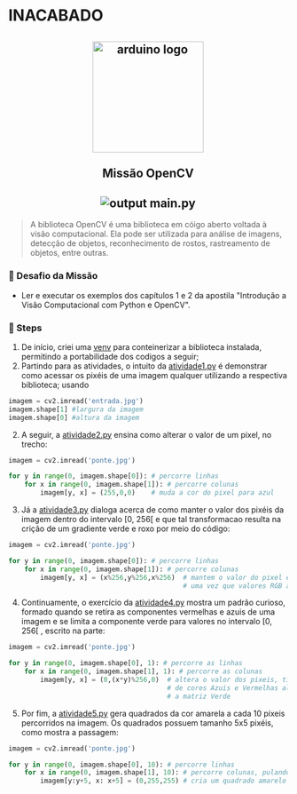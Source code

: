 # INACABADO

<h2 align="center">
    <img src="https://avatars.githubusercontent.com/u/5009934?s=200&v=4" alt="arduino logo" height="200" width="200"></br>
    <br> Missão OpenCV </br>
</h2>

<h2 align="center">
    <img src="./output.jpg" alt="output main.py"></igm>
</h2>

>A biblioteca OpenCV é uma biblioteca em cóigo aberto voltada à visão computacional. 
Ela pode ser utilizada para análise de imagens, detecção de objetos, reconhecimento de rostos, rastreamento de objetos, entre outras.

### 🎯 Desafio da Missão
- Ler e executar os exemplos dos capítulos 1 e 2 da apostila "Introdução a Visão Computacional com Python e OpenCV".

### 📒 Steps
1. De início, criei uma [venv](https://docs.python.org/3/library/venv.html) para conteinerizar a biblioteca instalada, permitindo a portabilidade dos codigos a seguir;
2. Partindo para as atividades, o intuito da [atividade1.py](./atividade1.py) é demonstrar como acessar os pixéis de uma imagem qualquer utilizando a respectiva biblioteca;
usando
```py
imagem = cv2.imread('entrada.jpg')
imagem.shape[1] #largura da imagem
imagem.shape[0] #altura da imagem
```

2. A seguir, a [atividade2.py](./funcoes_cap2.py) ensina como alterar o valor de um pixel, no trecho:
```py
imagem = cv2.imread('ponte.jpg')

for y in range(0, imagem.shape[0]): # percorre linhas
    for x in range(0, imagem.shape[1]): # percorre colunas
        imagem[y, x] = (255,0,0)    # muda a cor do pixel para azul
```

3. Já a [atividade3.py](./funcoes_cap2.py) dialoga acerca de como manter o valor dos pixéis da imagem dentro do intervalo [0, 256[  e que tal transformacao
resulta na crição de um gradiente verde e roxo por meio do código:
```py
imagem = cv2.imread('ponte.jpg')

for y in range(0, imagem.shape[0]): # percorre linhas
    for x in range(0, imagem.shape[1]): # percorre colunas
        imagem[y, x] = (x%256,y%256,x%256)  # mantem o valor do pixel entre 0 e 255
                                            # uma vez que valores RGB assumem esse intevalo
```

4. Continuamente, o exercício da [atividade4.py](./funcoes_cap2.py) mostra um padrão curioso, formado quando se retira as componentes vermelhas e azuis de 
uma imagem e se limita a componente verde para valores no intervalo [0, 256[ , escrito na parte:
```py
imagem = cv2.imread('ponte.jpg')

for y in range(0, imagem.shape[0], 1): # percorre as linhas
    for x in range(0, imagem.shape[1], 1): # percorre as colunas
        imagem[y, x] = (0,(x*y)%256,0)  # altera o valor dos pixeis, tirando matrizes 
                                        # de cores Azuis e Vermelhas além de modificar
                                        # a matriz Verde
```

5. Por fim, a [atividade5.py](./funcoes_cap2.py) gera quadrados da cor amarela a cada 10 pixeis percorridos na imagem. Os quadrados possuem tamanho 5x5 pixéis, como mostra a passagem:
```py
imagem = cv2.imread('ponte.jpg')

for y in range(0, imagem.shape[0], 10): # percorre linhas
    for x in range(0, imagem.shape[1], 10): # percorre colunas, pulando de 10 em 10
        imagem[y:y+5, x: x+5] = (0,255,255) # cria um quadrado amarelo de 5x5 pixeis
```
